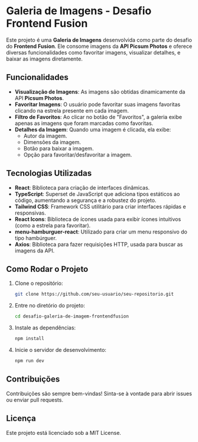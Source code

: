 # Galeria de Imagens - Desafio Frontend Fusion

Este projeto é uma **Galeria de Imagens** desenvolvida como parte do desafio do **Frontend Fusion**. Ele consome imagens da **API Picsum Photos** e oferece diversas funcionalidades como favoritar imagens, visualizar detalhes, e baixar as imagens diretamente.

## Funcionalidades

- **Visualização de Imagens**: As imagens são obtidas dinamicamente da API **Picsum Photos**.
- **Favoritar Imagens**: O usuário pode favoritar suas imagens favoritas clicando na estrela presente em cada imagem.
- **Filtro de Favoritos**: Ao clicar no botão de "Favoritos", a galeria exibe apenas as imagens que foram marcadas como favoritas.
- **Detalhes da Imagem**: Quando uma imagem é clicada, ela exibe:
  - Autor da imagem.
  - Dimensões da imagem.
  - Botão para baixar a imagem.
  - Opção para favoritar/desfavoritar a imagem.
  
## Tecnologias Utilizadas

- **React**: Biblioteca para criação de interfaces dinâmicas.
- **TypeScript**: Superset de JavaScript que adiciona tipos estáticos ao código, aumentando a segurança e a robustez do projeto.
- **Tailwind CSS**: Framework CSS utilitário para criar interfaces rápidas e responsivas.
- **React Icons**: Biblioteca de ícones usada para exibir ícones intuitivos (como a estrela para favoritar).
- **menu-hamburguer-react**: Utilizado para criar um menu responsivo do tipo hambúrguer.
- **Axios**: Biblioteca para fazer requisições HTTP, usada para buscar as imagens da API.

## Como Rodar o Projeto

1. Clone o repositório:
   ```bash
   git clone https://github.com/seu-usuario/seu-repositorio.git
2. Entre no diretório do projeto:
    ```bash
    cd desafio-galeria-de-imagem-frontendfusion
3. Instale as dependências:
    ```bash
    npm install
4. Inicie o servidor de desenvolvimento:
    ```bash
    npm run dev

## Contribuições
Contribuições são sempre bem-vindas! Sinta-se à vontade para abrir issues ou enviar pull requests.

## Licença

Este projeto está licenciado sob a MIT License.